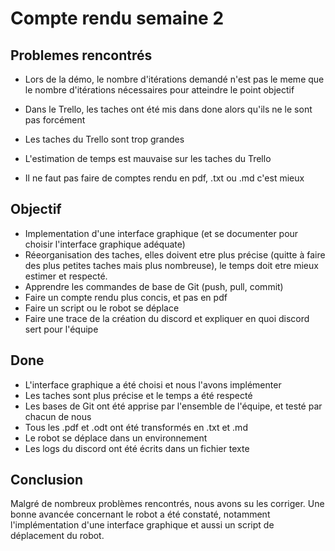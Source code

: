 # Compte rendu semaine 2


## Problemes rencontrés

- Lors de la démo, le nombre d'itérations demandé n'est pas le meme que le nombre d'itérations nécessaires pour atteindre le point objectif

- Dans le Trello, les taches ont été mis dans done alors qu'ils ne le sont pas forcément

- Les taches du Trello sont trop grandes

- L'estimation de temps est mauvaise sur les taches du Trello

- Il ne faut pas faire de comptes rendu en pdf, .txt ou .md c'est mieux

## Objectif

- Implementation d'une interface graphique (et se documenter pour choisir l'interface graphique adéquate)
- Réeorganisation des taches, elles doivent etre plus précise (quitte à faire des plus petites taches mais plus nombreuse), le temps doit etre mieux estimer et respecté.
- Apprendre les commandes de base de Git (push, pull, commit)
- Faire un compte rendu plus concis, et pas en pdf
- Faire un script ou le robot se déplace
- Faire une trace de la création du discord et expliquer en quoi discord sert pour l'équipe

## Done

- L'interface graphique a été choisi et nous l'avons implémenter
- Les taches sont plus précise et le temps a été respecté
- Les bases de Git ont été apprise par l'ensemble de l'équipe, et testé par chacun de nous
- Tous les .pdf et .odt ont été transformés en .txt et .md
- Le robot se déplace dans un environnement
- Les logs du discord ont été écrits dans un fichier texte

## Conclusion

Malgré de nombreux problèmes rencontrés, nous avons su les corriger. Une bonne avancée concernant le robot a été constaté, notamment l'implémentation d'une interface graphique et aussi un script de déplacement du robot.